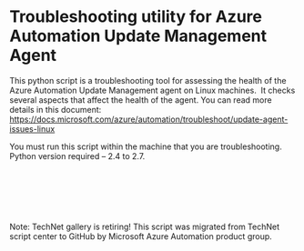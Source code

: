 ﻿Troubleshooting utility for Azure Automation Update Management Agent
====================================================================

            

This python script is a troubleshooting tool for assessing the health of the Azure Automation Update Management agent on Linux machines.  It checks several aspects that affect the health of the agent. You can read more details in this document: https://docs.microsoft.com/azure/automation/troubleshoot/update-agent-issues-linux


You must run this script within the machine that you are troubleshooting. Python version required – 2.4 to 2.7.


 


 

 

        
    
Note: TechNet gallery is retiring! This script was migrated from TechNet script center to GitHub by Microsoft Azure Automation product group.
